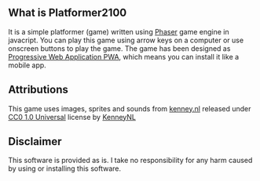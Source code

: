 ## What is Platformer2100  
It is a simple platformer (game) written using [Phaser](https://phaser.io/) game engine in javacript.
You can play this game using arrow keys on a computer or use onscreen buttons to play the game.
The game has been designed as [Progressive Web Application PWA](https://en.wikipedia.org/wiki/Progressive_web_application), which means you can install it like a mobile app.


## Attributions
This game uses images, sprites and sounds from [kenney.nl](https://kenney.nl/)  released under
                  [CC0 1.0 Universal](https://creativecommons.org/publicdomain/zero/1.0/) license by [KenneyNL](https://kenney.nl/)
                    </a>

## Disclaimer
This software is provided as is. I take no responsibility for any harm caused by using or installing this software.
